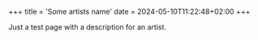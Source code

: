 +++
title = 'Some artists name'
date = 2024-05-10T11:22:48+02:00
+++

Just a test page with a description for an artist.